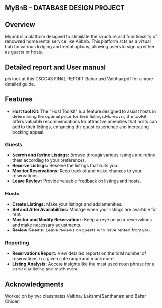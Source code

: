 ## MyBnB - DATABASE DESIGN PROJECT

## Overview
Mybnb is a platform designed to stimulate the structure and functionality of renowned home rental service like Airbnb. This platform acts as a virtual hub for various lodging and rental options, allowing users to sign up either as guests or hosts.

## Detailed report and User manual
pls look at this CSCC43 FINAL REPORT Bahar and Vaibhav.pdf for a more detailed guide.

## Features
- **Host tool Kit:** The "Host Toolkit" is a feature designed to assist hosts in determining the optimal price for their listings.Moreover, the toolkit offers valuable recommendations for attractive amenities that hosts can add to their listings, enhancing the guest experience and increasing booking appeal. 


### Guests
- **Search and Refine Listings:** Browse through various listings and refine them according to your preferences.
- **Reserve Listings:** Reserve the listings that suits you.
- **Monitor Reservations:** Keep track of and make changes to your reservations.
- **Leave Review:** Provide valuable feedback on listings and hosts.

### Hosts
- **Create Listings:** Make your listings and add amenities.
- **Set and Alter Availabilities:** Manage when your listings are available for rent.
- **Monitor and Modify Reservations:** Keep an eye on your reservations and make necessary adjustments.
- **Review Guests:** Leave reviews on guests who have rented from you.

### Reporting
- **Reservations Report:** View detailed reports on the total number of reservations in a given date range and much more.
- **Listing Analysis:** Access insights like the most used noun phrase for a particular listing and much more.


## Acknowledgments
Worked on by two classmates Vaibhav Lakshmi Santhanam and Bahar Chidem.
